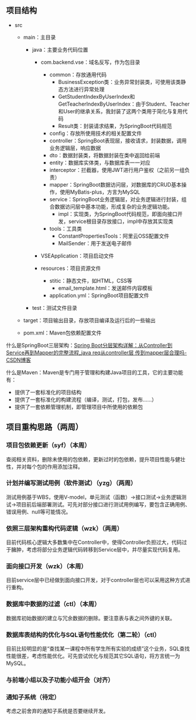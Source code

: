 ## 项目结构

- src
  
  - main：主目录
    - java：主要业务代码位置
      - com.backend.vse：域名反写，作为包目录
        - common：存放通用代码
          - BusinessException类：业务异常封装类，可使用该类静态方法进行异常处理
          - GetStudentIndexByUserIndex和GetTeacherIndexByUserIndex：由于Student、Teacher和User的继承关系，我封装了这两个类用于简化与复用代码
          - Result类：封装请求结果，为SpringBoot代码规范
        - config：存放所使用技术的相关配置文件
        - controller：SpringBoot表现层，接收请求，封装数据，调用业务逻辑层，响应数据
        - dto：数据封装类，将数据封装在类中返回给前端
        - entity：数据库实体类，与数据库表一一对应
        - interceptor：拦截器，使用JWT进行用户鉴权（之前另一组负责）
        - mapper：SpringBoot数据访问层，对数据库的CRUD基本操作，使用MyBatis-plus，方言为MySQL
        - service：SpringBoot业务逻辑层，对业务逻辑进行封装，组合数据访问层中基本功能，形成复杂的业务逻辑功能。
          - impl：实现类，为SpringBoot代码规范，即面向接口开发，service根目录存放接口，impl中存放其实现类
        - tools：工具类
          - ConstantPropertiesTools：阿里云OSS配置文件
          - MailSender：用于发送电子邮件
      - VSEApplication：项目启动文件
      
      - resources：项目资源文件
        - stitic：静态文件，如HTML，CSS等
          - email_template.html：发送邮件内容模板
        - application.yml：SpringBoot项目配置文件
  
    - test：测试文件目录
  
  - target：项目输出目录，存放项目编译及运行后的一些输出
  - pom.xml：Maven包依赖配置文件

什么是SpringBoot三层架构：[Spring Boot分层架构详解：从Controller到Service再到Mapper的完整流程_java req从controller层 传到mapper层合理吗-CSDN博客](https://blog.csdn.net/2301_78858041/article/details/145834241)

什么是Maven：Maven是专门用于管理和构建Java项目的工具，它的主要功能有： 

- 提供了一套标准化的项目结构 
- 提供了一套标准化的构建流程（编译，测试，打包，发布……） 
- 提供了一套依赖管理机制，即管理项目中所使用的依赖包

## 项目重构思路（两周）

### 项目包依赖更新（syf）（本周）

查阅相关资料，删除未使用的包依赖，更新过时的包依赖，提升项目性能与健壮性，并对每个包的作用添加注释。

### 计划并编写测试用例（软件测试）（yzg）（两周）

测试用例基于WBS，使用V-model，单元测试（函数）->接口测试->业务逻辑测试->项目前后端部署测试。可先对部分接口进行测试用例编写，要包含正确用例、错误用例、null等可能情况。

### 依照三层架构重构代码逻辑（wzk）（两周）

目前代码核心逻辑大多数集中在Controller中，使得Controller负担过大，代码过于臃肿，考虑将部分业务逻辑代码转移到Service层中，并尽量实现代码复用。

### 面向接口开发（wzk）（本周）

目前service层中已经做到面向接口开发，对于controller层也可以采用这种方式进行重构。

### 数据库中数据的过滤（ctl）（本周）

数据库初始数据的建立与冗余数据的删除。要注意表与表之间外键的关联。

### 数据库表结构的优化与SQL语句性能优化（第二轮）（ctl）

目前比较明显的是“查找某一课程中所有学生所有实验的成绩”这个业务，SQL查找性能很差，考虑性能优化。可先尝试优化与规范其它SQL语句，将方言统一为MySQL。

### 与前端小组以及子功能小组开会（对齐）

### 通知子系统（待定）

考虑之前舍弃的通知子系统是否要继续开发。

